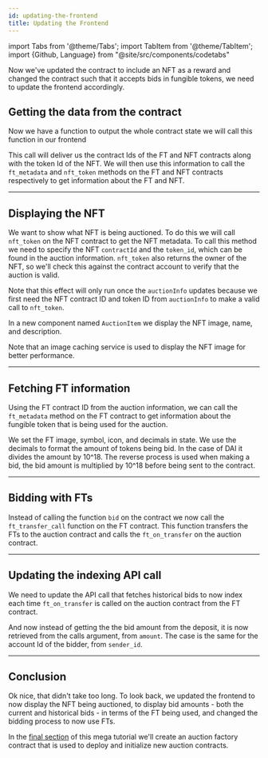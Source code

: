 ```yaml
---
id: updating-the-frontend
title: Updating the Frontend
---
```


import Tabs from '@theme/Tabs';
import TabItem from '@theme/TabItem';
import {Github, Language} from "@site/src/components/codetabs"

Now we've updated the contract to include an NFT as a reward and changed the contract such that it accepts bids in fungible tokens, we need to update the frontend accordingly.

## Getting the data from the contract

Now we have a function to output the whole contract state we will call this function in our frontend 

<Language value="javascript" language="javascript" showSingleFName={true}>
    <Github fname="index.js"
        url="https://github.com/near-examples/auctions-tutorial/blob/reorg-auction/frontends/03-frontend/src/pages/index.js#L28-L35"
        start="28" end="35" />
</Language>

This call will deliver us the contract Ids of the FT and NFT contracts along with the token Id of the NFT. We will then use this information to call the `ft_metadata` and `nft_token` methods on the FT and NFT contracts respectively to get information about the FT and NFT.

---

## Displaying the NFT

We want to show what NFT is being auctioned. To do this we will call `nft_token` on the NFT contract to get the NFT metadata. To call this method we need to specify the NFT `contractId` and the `token_id`, which can be found in the auction information. `nft_token` also returns the owner of the NFT, so we'll check this against the contract account to verify that the auction is valid.

<Language value="javascript" language="javascript" showSingleFName={true}>
    <Github fname="index.js"
        url="https://github.com/near-examples/auctions-tutorial/blob/reorg-auction/frontends/03-frontend/src/pages/index.js#L57-L73"
        start="57" end="73" />
</Language>

Note that this effect will only run once the `auctionInfo` updates because we first need the NFT contract ID and token ID from `auctionInfo` to make a valid call to `nft_token`.

In a new component named `AuctionItem` we display the NFT image, name, and description.

<Language value="javascript" language="javascript" showSingleFName={true}>
<Github fname="AuctionItem.jsx"
    url="https://github.com/near-examples/auctions-tutorial/blob/reorg-auction/frontend/src/components/AuctionItem.jsx"
    />
</Language>

Note that an image caching service is used to display the NFT image for better performance.

---

## Fetching FT information

Using the FT contract ID from the auction information, we can call the `ft_metadata` method on the FT contract to get information about the fungible token that is being used for the auction.

<Language value="javascript" language="javascript" showSingleFName={true}>
    <Github fname="index.js"
        url="https://github.com/near-examples/auctions-tutorial/blob/reorg-auction/frontends/03-frontend/src/pages/index.js#L75-L93"
        start="75" end="93" />
</Language>

We set the FT image, symbol, icon, and decimals in state. We use the decimals to format the amount of tokens being bid. In the case of DAI it divides the amount by 10^18. The reverse process is used when making a bid, the bid amount is multiplied by 10^18 before being sent to the contract.

---

## Bidding with FTs

Instead of calling the function `bid` on the contract we now call the `ft_transfer_call` function on the FT contract. This function transfers the FTs to the auction contract and calls the `ft_on_transfer` on the auction contract. 

<Language value="javascript" language="javascript" showSingleFName={true}>
    <Github fname="index.js"
        url="https://github.com/near-examples/auctions-tutorial/blob/reorg-auction/frontends/03-frontend/src/pages/index.js#L95-L105"
        start="95" end="105" />
</Language>

---

## Updating the indexing API call

We need to update the API call that fetches historical bids to now index each time `ft_on_transfer` is called on the auction contract from the FT contract. 

<Language value="javascript" language="javascript" showSingleFName={true}>
    <Github fname="getBidHistory.js"
        url="https://github.com/near-examples/auctions-tutorial/blob/reorg-auction/frontends/03-frontend/src/pages/api/getBidHistory.js#L1-L13"
        start="1" end="13" />
</Language>

And now instead of getting the the bid amount from the deposit, it is now retrieved from the calls argument, from `amount`. The case is the same for the account Id of the bidder, from `sender_id`.

<Language value="javascript" language="javascript" showSingleFName={true}>
    <Github fname="getBidHistory.js"
        url="https://github.com/near-examples/auctions-tutorial/blob/reorg-auction/frontends/03-frontend/src/pages/api/getBidHistory.js#L24-L28"
        start="24" end="28" />
</Language>

---

## Conclusion

Ok nice, that didn't take too long. To look back, we updated the frontend to now display the NFT being auctioned, to display bid amounts - both the current and historical bids - in terms of the FT being used, and changed the bidding process to now use FTs. 

In the [final section](./4-factory.md) of this mega tutorial we'll create an auction factory contract that is used to deploy and initialize new auction contracts.